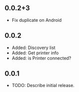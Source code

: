 ## 0.0.2+3

- Fix duplicate on Android

## 0.0.2

- Added: Discovery list
- Added: Get printer info
- Added: is Printer connected?

## 0.0.1

- TODO: Describe initial release.

